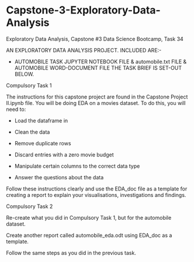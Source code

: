 # Capstone-3-Exploratory-Data-Analysis

Exploratory Data Analysis, Capstone #3 Data Science Bootcamp, Task 34

AN EXPLORATORY DATA ANALYSIS PROJECT.
INCLUDED ARE:-
  - AUTOMOBILE TASK JUPYTER NOTEBOOK FILE & automobile.txt FILE & AUTOMOBILE WORD-DOCUMENT FILE
THE TASK BRIEF IS SET-OUT BELOW.

Compulsory Task 1

The instructions for this capstone project are found in the Capstone Project II.ipynb file. You will be doing EDA on a movies dataset. To do this, you will need to:

- Load the dataframe in

- Clean the data

- Remove duplicate rows

- Discard entries with a zero movie budget

- Manipulate certain columns to the correct data type

- Answer the questions about the data

Follow these instructions clearly and use the EDA_doc file as a template for creating a report to explain your visualisations, investigations and findings.

Compulsory Task 2

Re-create what you did in Compulsory Task 1, but for the automobile dataset.

Create another report called automobile_eda.odt using EDA_doc as a template.

Follow the same steps as you did in the previous task.



